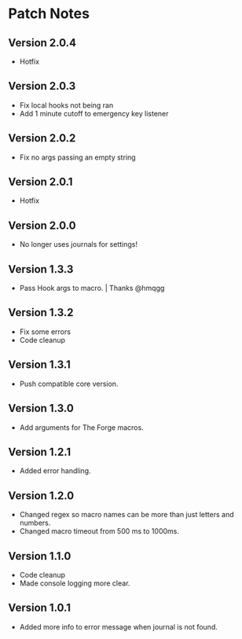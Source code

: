 # Patch Notes

## Version 2.0.4

* Hotfix

## Version 2.0.3

* Fix local hooks not being ran
* Add 1 minute cutoff to emergency key listener

## Version 2.0.2

* Fix no args passing an empty string

## Version 2.0.1

* Hotfix

## Version 2.0.0

* No longer uses journals for settings!

## Version 1.3.3

* Pass Hook args to macro. | Thanks @hmqgg

## Version 1.3.2

* Fix some errors
* Code cleanup

## Version 1.3.1

* Push compatible core version.

## Version 1.3.0

* Add arguments for The Forge macros.

## Version 1.2.1

* Added error handling.

## Version 1.2.0

* Changed regex so macro names can be more than just letters and numbers.
* Changed macro timeout from 500 ms to 1000ms.

## Version 1.1.0

* Code cleanup
* Made console logging more clear.

## Version 1.0.1

* Added more info to error message when journal is not found.
